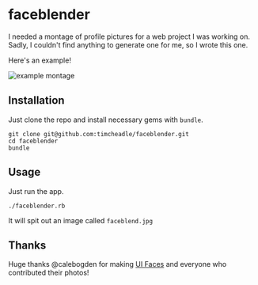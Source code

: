 # faceblender

I needed a montage of profile pictures for a web project I was working on. Sadly, I couldn't find anything to generate one for me, so I wrote this one.

Here's an example!

![example
montage](https://raw.githubusercontent.com/timcheadle/faceblender/master/example.jpg)

## Installation

Just clone the repo and install necessary gems with `bundle`.

```
git clone git@github.com:timcheadle/faceblender.git
cd faceblender
bundle
```

## Usage

Just run the app.

```
./faceblender.rb
```

It will spit out an image called `faceblend.jpg`

## Thanks

Huge thanks @calebogden for making [UI Faces](http://uifaces.com) and everyone who contributed their photos!

